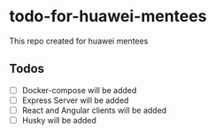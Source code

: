 # todo-for-huawei-mentees
This repo created for huawei mentees


## Todos

- [ ] Docker-compose will be added
- [ ] Express Server will be added
- [ ] React and Angular clients will be added
- [ ] Husky will be added
